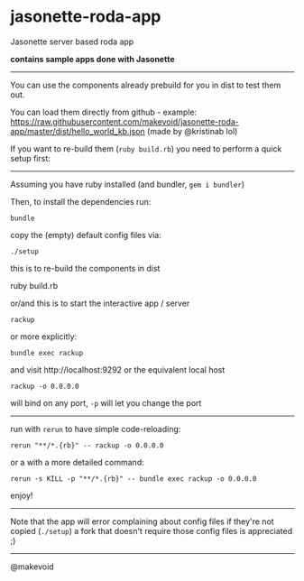 # jasonette-roda-app

Jasonette server based roda app


**contains sample apps done with Jasonette**

---

You can use the components already prebuild for you in dist to test them out.

You can load them directly from github - example: https://raw.githubusercontent.com/makevoid/jasonette-roda-app/master/dist/hello_world_kb.json (made by @kristinab lol)


If you want to re-build them (`ruby build.rb`) you need to perform a quick setup first:


---

Assuming you have ruby installed (and bundler, `gem i bundler`)


Then, to install the dependencies run:


    bundle


copy the (empty) default config files via:

    ./setup


this is to re-build the components in dist

 ruby build.rb


or/and this is to start the interactive app / server

    rackup

or more explicitly:

    bundle exec rackup


and visit http://localhost:9292 or the equivalent local host


    rackup -o 0.0.0.0

will bind on any port, `-p` will let you change the port


---

run with `rerun` to have simple code-reloading:

`rerun "**/*.{rb}" -- rackup -o 0.0.0.0`

or a with a more detailed command:

`rerun -s KILL -p "**/*.{rb}" -- bundle exec rackup -o 0.0.0.0`

enjoy!

---


Note that the app will error complaining about config files if they're not copied (`./setup`) a fork that doesn't require those config files is <much> appreciated ;)


---

@makevoid

